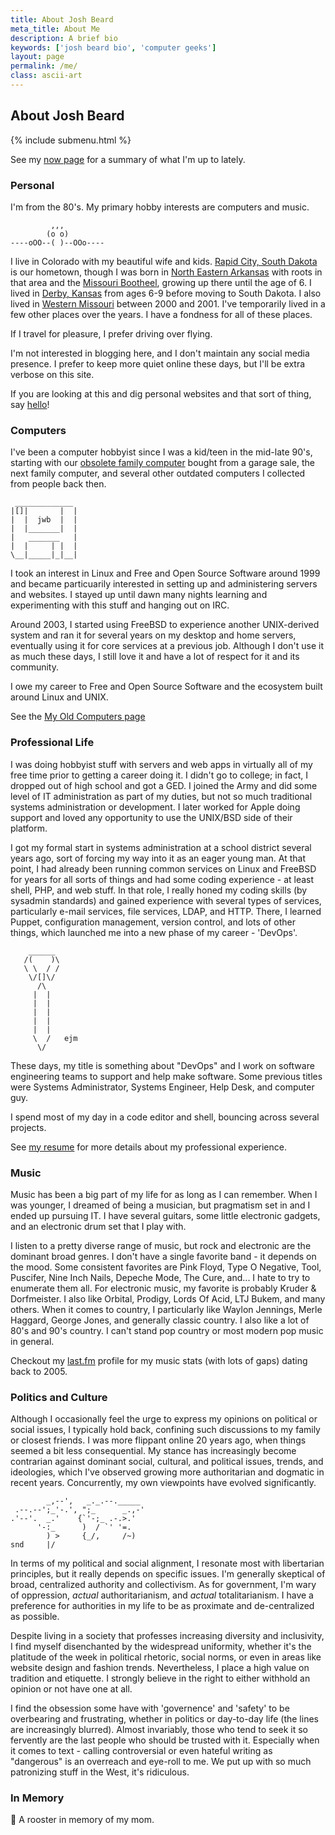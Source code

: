 ```yaml
---
title: About Josh Beard
meta_title: About Me
description: A brief bio
keywords: ['josh beard bio', 'computer geeks']
layout: page
permalink: /me/
class: ascii-art
---
```

## About Josh Beard

{% include submenu.html %}

See my [now page](/now) for a summary of what I'm up to lately.

### Personal

I'm from the 80's. My primary hobby interests are computers and music.

```ascii-art
         ,,,
        (o o)
----oOO--( )--OOo----
```

I live in Colorado with my beautiful wife and kids.
[Rapid City, South Dakota](https://en.wikipedia.org/wiki/Rapid_City,_South_Dakota)
is our hometown, though I was born in
[North Eastern Arkansas](https://en.wikipedia.org/wiki/Arkansas_Delta)
with roots in that area and the
[Missouri Bootheel](https://en.wikipedia.org/wiki/Missouri_Bootheel),
growing up there until the age of 6. I lived in
[Derby, Kansas](https://en.wikipedia.org/wiki/Derby,_Kansas)
from ages 6-9 before moving to South Dakota. I also lived in [Western Missouri](https://en.wikipedia.org/wiki/Whiteman_Air_Force_Base)
between 2000 and 2001. I've temporarily lived in a few other places over the
years. I have a fondness for all of these places.

If I travel for pleasure, I prefer driving over flying.

I'm not interested in blogging here, and I don't maintain any social media
presence. I prefer to keep more quiet online these days, but I'll be extra
verbose on this site.

If you are looking at this and dig personal websites and that sort of thing,
say [hello](mailto:hello@joshbeard.me)!

### Computers

I've been a computer hobbyist since I was a kid/teen in the mid-late 90's,
starting with our [obsolete family computer](https://en.wikipedia.org/wiki/Commodore_PC_compatible_systems)
bought from a garage sale, the next family computer, and several other outdated
computers I collected from people back then.


```ascii-art-left
 _____________
|[]|       |  |
|  |  jwb  |  |
|  |_______|  |
|   _______   |
|  |     | |  |
\__|_____|_|__|
```

I took an interest in Linux and Free and Open Source Software around 1999 and
became particuarily interested in setting up and administering servers and
websites. I stayed up until dawn many nights learning and experimenting with
this stuff and hanging out on IRC.

Around 2003, I started using FreeBSD to experience another UNIX-derived system
and ran it for several years on my desktop and home servers, eventually using
it for core services at a previous job. Although I don't use it as much these
days, I still love it and have a lot of respect for it and its community.

I owe my career to Free and Open Source Software and the ecosystem built around
Linux and UNIX.

See the [My Old Computers page](/old-computers.html)

### Professional Life

I was doing hobbyist stuff with servers and web apps in virtually all of my free
time prior to getting a career doing it. I didn't go to college; in fact, I
dropped out of high school and got a GED. I joined the Army and did some level
of IT administration as part of my duties, but not so much traditional systems
administration or development. I later worked for Apple doing support and loved
any opportunity to use the UNIX/BSD side of their platform.

I got my formal start in systems administration at a school district several
years ago, sort of forcing my way into it as an eager young man. At that point,
I had already been running common services on Linux and FreeBSD for years for
all sorts of things and had some coding experience - at least shell, PHP, and
web stuff. In that role, I really honed my coding skills (by sysadmin standards)
and gained experience with several types of services, particularly
e-mail services, file services, LDAP, and HTTP. There, I learned Puppet,
configuration management, version control, and lots of other things, which
launched me into a new phase of my
career - 'DevOps'.

```ascii-art-right
    ______
   /(    )\
   \ \  / /
    \/[]\/
      /\
     |  |
     |  |
     |  |
     |  |
     |  |
     \  /   ejm
      \/
```

These days, my title is something about "DevOps" and I work on software
engineering teams to support and help make software. Some previous titles were
Systems Administrator, Systems Engineer, Help Desk, and computer guy.

I spend most of my day in a code editor and shell, bouncing across several
projects.

See [my resume](/resume) for more details about my professional experience.

### Music

Music has been a big part of my life for as long as I can remember. When I was
younger, I dreamed of being a musician, but pragmatism set in and I ended up
pursuing IT. I have several guitars, some little electronic gadgets, and an
electronic drum set that I play with.

I listen to a pretty diverse range of music, but rock and electronic are
the dominant broad genres. I don't have a single favorite band - it depends on
the mood. Some consistent favorites are Pink Floyd, Type O Negative, Tool,
Puscifer, Nine Inch Nails, Depeche Mode, The Cure, and... I hate to try to
enumerate them all. For electronic music, my favorite is probably Kruder &
Dorfmeister. I also like Orbital, Prodigy, Lords Of Acid, LTJ Bukem, and many
others. When it comes to country, I particularly like Waylon Jennings, Merle
Haggard, George Jones, and generally classic country. I also like a lot of 80's
and 90's country. I can't stand pop country or most modern pop music in
general.

Checkout my [last.fm](https://www.last.fm/user/joshbeard) profile for my music
stats (with lots of gaps) dating back to 2005.

### Politics and Culture

Although I occasionally feel the urge to express my opinions on political or
social issues, I typically hold back, confining such discussions to my family
or closest friends. I was more flippant online 20 years ago, when things
seemed a bit less consequential. My stance has increasingly become contrarian
against dominant social, cultural, and political issues, trends, and
ideologies, which I've observed growing more authoritarian and dogmatic in
recent years. Concurrently, my own viewpoints have evolved significantly.

```ascii-art-left
        _,--',   _._.--._____
 .--.--';_'-.', ";_      _.,-'
.'--'.  _.'    {`'-;_ .-.>.'
      '-:_      )  / `' '=.
        ) >     {_/,     /~)
snd     |/
```

In terms of my political and social alignment, I resonate most with libertarian
principles, but it really depends on specific issues. I'm generally skeptical
of broad, centralized authority and collectivism. As for government, I'm wary
of oppression, _actual_ authoritarianism, and _actual_ totalitarianism. I have
a preference for authorities in my life to be as proximate and de-centralized
as possible.

Despite living in a society that professes increasing diversity and
inclusivity, I find myself disenchanted by the widespread uniformity, whether
it's the platitude of the week in political rhetoric, social norms, or even in
areas like website design and fashion trends. Nevertheless, I place a high
value on tradition and etiquette. I strongly believe in the right to either
withhold an opinion or not have one at all.

I find the obsession some have with 'governence' and 'safety' to be overbearing
and frustrating, whether in politics or day-to-day life (the lines are
increasingly blurred). Almost invariably, those who tend to seek it so
fervently are the last people who should be trusted with it. Especially when it
comes to text - calling controversial or even hateful writing as "dangerous" is
an overreach and eye-roll to me. We put up with so much patronizing stuff in
the West, it's ridiculous.

### In Memory

🐓 A rooster in memory of my mom.
